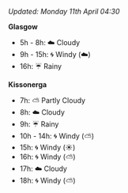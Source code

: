 *Updated: Monday 11th April 04:30*

**Glasgow**

* 5h - 8h: :cloud: Cloudy
* 9h - 15h: :cyclone: Windy (:cloud:)
* 16h: :umbrella: Rainy

**Kissonerga**

* 7h: :partly_sunny: Partly Cloudy
* 8h: :cloud: Cloudy
* 9h: :umbrella: Rainy
* 10h - 14h: :cyclone: Windy (:partly_sunny:)
* 15h: :cyclone: Windy (:sunny:)
* 16h: :cyclone: Windy (:partly_sunny:)
* 17h: :cloud: Cloudy
* 18h: :cyclone: Windy (:partly_sunny:)
